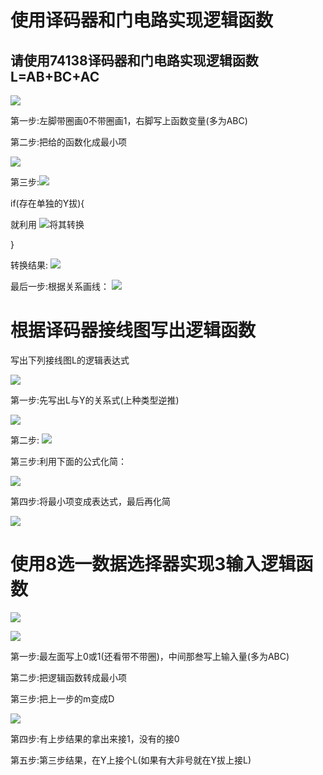 # 使用译码器和门电路实现逻辑函数

## 请使用74138译码器和门电路实现逻辑函数L=AB+BC+AC

![](C:\Users\Jasonleee\Desktop\DigitalCircuits\img\07-01.PNG)

第一步:左脚带圈画0不带圈画1，右脚写上函数变量(多为ABC)

第二步:把给的函数化成最小项

![](C:\Users\Jasonleee\Desktop\DigitalCircuits\img\07-02.PNG)



第三步:![](C:\Users\Jasonleee\Desktop\DigitalCircuits\img\07-03.PNG)



if(存在单独的Y拔){

就利用 ![](C:\Users\Jasonleee\Desktop\DigitalCircuits\img\07-04.PNG)将其转换

}

转换结果: ![](C:\Users\Jasonleee\Desktop\DigitalCircuits\img\07-05.PNG)



最后一步:根据关系画线： ![](C:\Users\Jasonleee\Desktop\DigitalCircuits\img\07-06.PNG)

# 根据译码器接线图写出逻辑函数

写出下列接线图L的逻辑表达式

![](C:\Users\Jasonleee\Desktop\DigitalCircuits\img\07-07.PNG)

第一步:先写出L与Y的关系式(上种类型逆推)

![](C:\Users\Jasonleee\Desktop\DigitalCircuits\img\07-08.PNG)

第二步: ![](C:\Users\Jasonleee\Desktop\DigitalCircuits\img\07-09.PNG)

第三步:利用下面的公式化简：

![](C:\Users\Jasonleee\Desktop\DigitalCircuits\img\07-10.PNG)

第四步:将最小项变成表达式，最后再化简

![](C:\Users\Jasonleee\Desktop\DigitalCircuits\img\07-11.PNG)

 # 使用8选一数据选择器实现3输入逻辑函数

![](C:\Users\Jasonleee\Desktop\DigitalCircuits\img\07-12.PNG)

 ![](C:\Users\Jasonleee\Desktop\DigitalCircuits\img\07-13.PNG)

第一步:最左面写上0或1(还看带不带圈)，中间那叁写上输入量(多为ABC)

第二步:把逻辑函数转成最小项

第三步:把上一步的m变成D

![](C:\Users\Jasonleee\Desktop\DigitalCircuits\img\07-14.PNG)

第四步:有上步结果的拿出来接1，没有的接0

第五步:第三步结果，在Y上接个L(如果有大非号就在Y拔上接L)





 

